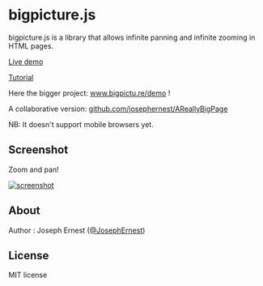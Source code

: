 bigpicture.js
=============

bigpicture.js is a library that allows infinite panning and infinite zooming in HTML pages. 
 
[Live demo](http://josephernest.github.io/bigpicture.js/bigpicture.html)

[Tutorial](http://josephernest.github.io/bigpicture.js/bigpicture-tutorial.html)

Here the bigger project: www.bigpictu.re/demo !

A collaborative version: [github.com/josephernest/AReallyBigPage](http://github.com/josephernest/AReallyBigPage)

NB: It doesn't support mobile browsers yet.

Screenshot
----

Zoom and pan!

[![screenshot](http://gget.it/rm8b9h2o/3.jpg)](http://www.bigpictu.re/demo)

About
----

Author : Joseph Ernest ([@JosephErnest](http:/twitter.com/JosephErnest))

License
----
MIT license
